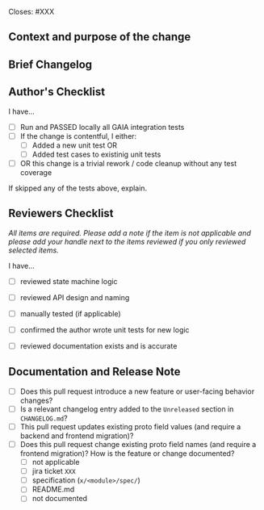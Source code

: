 <!-- < < < < < < < < < < < < < < < < < < < < < < < < < < < < < < < < < ☺
v                               ✰  Thanks for creating a PR! ✰    
v    Before smashing the submit button please review the checkboxes.
v    If a checkbox is n/a - please still include it but + a little note why
v    If your PR doesn't close an issue, that's OK!  Just remove the Closes: #XXX line!
☺ > > > > > > > > > > > > > > > > > > > > > > > > > > > > > > > > >  -->

Closes: #XXX

## Context and purpose of the change

<!-- Add a description of the overall background and high level changes that this PR introduces

*(E.g.: This pull request improves documation of area A by adding ....* -->


## Brief Changelog

<!-- *(for example:)*
 
  - *The metadata is stored in the blob store on job creation time as a persistent artifact*
  - *Deployments RPC transmits only the blob storage reference*
  - *Daemons retrieve the RPC data from the blob cache* -->


## Author's Checklist

I have...

- [ ] Run and PASSED locally all GAIA integration tests
- [ ] If the change is contentful, I either:
    - [ ] Added a new unit test OR 
    - [ ] Added test cases to existinig unit tests
- [ ] OR this change is a trivial rework / code cleanup without any test coverage

If skipped any of the tests above, explain.
<!-- *(example:)*
  - *Added unit test that validates ...*
  - *Added integration tests for end-to-end deployment with ...*
  - *Extended integration test for ...*
  - *Manually verified the change by ...* -->

## Reviewers Checklist

*All items are required. Please add a note if the item is not applicable and please add
your handle next to the items reviewed if you only reviewed selected items.*

I have...

- [ ] reviewed state machine logic
- [ ] reviewed API design and naming
- [ ] manually tested (if applicable)
- [ ] confirmed the author wrote unit tests for new logic
- [ ] reviewed documentation exists and is accurate


## Documentation and Release Note

  - [ ] Does this pull request introduce a new feature or user-facing behavior changes? 
  - [ ] Is a relevant changelog entry added to the `Unreleased` section in `CHANGELOG.md`?
  - [ ] This pull request updates existing proto field values (and require a backend and frontend migration)? 
  - [ ] Does this pull request change existing proto field names (and require a frontend migration)?
  How is the feature or change documented? 
      - [ ] not applicable
      - [ ] jira ticket `XXX` 
      - [ ] specification (`x/<module>/spec/`) 
      - [ ] README.md 
      - [ ] not documented <!-- because ... EXPLAIN WHY! -->

